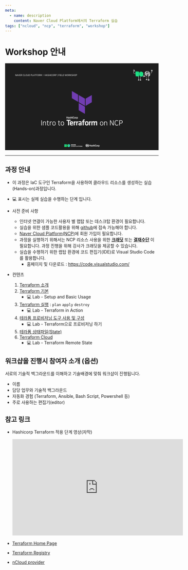 ```yaml
---
meta:
  - name: description
    content: Naver Cloud Platform에서의 Terraform 실습
tags: ["ncloud", "ncp", "terraform", "workshop"]
---
```


# Workshop 안내

![Intro](./image/intro_to_terraform_on_ncp_1.png)

----

## 과정 안내

- 이 과정은 IaC 도구인 Terraform을 사용하여 클라우드 리소스를 생성하는 실습(Hands-on)과정입니다.
- :computer: 표시는 실제 실습을 수행하는 단계 입니다.
- 사전 준비 사항
  - 인터넷 연결이 가능한 사용자 별 랩탑 또는 데스크탑 환경이 필요합니다.
  - 실습을 위한 샘플 코드활용을 위해 [github](https://github.com/)에 접속 가능해야 합니다.
  - [Naver Cloud Platform(NCP)](https://www.ncloud.com/)에 회원 가입이 필요합니다.
  - 과정을 실행하기 위해서는 NCP 리소스 사용을 위한 <u>**크래딧**</u> 또는 <u>**결재수단**</u> 이 필요합니다. 과정 진행을 위해 강사가 크래딧을 제공할 수 있습니다.
  - 실습을 수행하기 위한 랩탑 환경에 코드 편집기(IDE)로 Visual Studio Code 를 활용합니다.
    - 홈페이지 및 다운로드 : <https://code.visualstudio.com/>
  
- 컨텐츠
  1. [Terraform 소개](./01-terraform-intro)
  2. [Terraform 기본](./02-terraform-basic)
      - :computer: Lab - Setup and Basic Usage
  3. [Terraform 실행](./03-terraform-in-Action.html) : `plan` `apply` `destroy`
      - :computer: Lab - Terraform in Action
  4. [테라폼 프로비저닝 도구 사용 및 구성](./04-ncp-provisioning-and-configuration.html)
      - :computer: Lab - Terraform으로 프로비저닝 하기
  5. [테라폼 상태파일(State)](05-terraform-state.html)
  6. [Terraform Cloud](06-terraform-cloud.html)
      - :computer: Lab - Terraform Remote State

## 워크샵을 진행시 참여자 소개 (옵션)

서로의 기술적 백그라운드를 이해하고 기술배경에 맞춰 워크샵이 진행됩니다.

- 이름
- 담당 업무와 기술적 백그라운드
- 자동화 경험 (Terraform, Ansible, Bash Script, Powershell 등)
- 주로 사용하는 편집기(editor)

## 참고 링크

- Hashicorp Terraform 적용 단계 영상(자막)

  <iframe width="560" height="315" src="https://www.youtube.com/embed/BlFKzTyjaTI" title="YouTube video player" frameborder="0" allow="accelerometer; autoplay; clipboard-write; encrypted-media; gyroscope; picture-in-picture" allowfullscreen></iframe>
  
- [Terraform Home Page](https://www.terraform.io/)
- [Terraform Registry](https://registry.terraform.io/)
- [nCloud provider](https://registry.terraform.io/providers/NaverCloudPlatform/ncloud/latest)